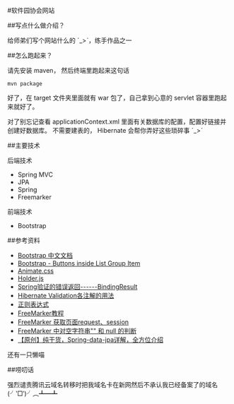 #软件园协会网站

##写点什么做介绍？

给师弟们写个网站什么的 ˊ_>ˋ，练手作品之一

##怎么跑起来？

请先安装 maven， 然后终端里跑起来这句话

    mvn package

好了，在 target 文件夹里面就有 war 包了，自己拿到心意的 servlet 容器里跑起来就好了。

对了别忘记查看 applicationContext.xml 里面有关数据库的配置，配置好链接并创建好数据库。
不需要建表的， Hibernate 会帮你弄好这些琐碎事 ˊ_>ˋ

##主要技术

后端技术

- Spring MVC
- JPA
- Spring
- Freemarker

前端技术

- Bootstrap

##参考资料

- [Bootstrap 中文文档](http://v3.bootcss.com/)
- [Bootstrap - Buttons inside List Group Item](http://stackoverflow.com/questions/38373842/bootstrap-buttons-inside-list-group-item) 
- [Animate.css](https://daneden.github.io/animate.css/)
- [Holder.js](http://holderjs.com/)
- [Spring验证的错误返回------BindingResult](http://zyjustin9.iteye.com/blog/2002606)
- [Hibernate Validation各注解的用法](http://tcrct.iteye.com/blog/1329823)
- [正则表达式](https://zh.wikipedia.org/wiki/%E6%AD%A3%E5%88%99%E8%A1%A8%E8%BE%BE%E5%BC%8F)
- [FreeMarker教程](http://relive123-yahoo-com-cn.iteye.com/blog/818013)
- [FreeMarker 获取页面request、session](http://blog.csdn.net/feiyu8607/article/details/6557159)
- [FreeMarker 中对空字符串"" 和 null 的判断](http://www.liuqianfei.com/article/87f8317eb7ee4d3f80cd41e64d4e6240)
- [【原创】纯干货，Spring-data-jpa详解，全方位介绍](http://www.cnblogs.com/dreamroute/p/5173896.html)

还有一只懒喵

##唠叨话

强烈谴责腾讯云域名转移时把我域名卡在新网然后不承认我已经备案了的域名 (╯‵□′)╯︵┻━┻